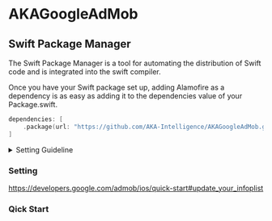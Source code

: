 # AKAGoogleAdMob

## Swift Package Manager

The Swift Package Manager is a tool for automating the distribution of Swift code and is integrated into the swift compiler.

Once you have your Swift package set up, adding Alamofire as a dependency is as easy as adding it to the dependencies value of your Package.swift.

```swift
dependencies: [
    .package(url: "https://github.com/AKA-Intelligence/AKAGoogleAdMob.git")
]
```
<details><summary>Setting Guideline</summary><blockquote>

<details><summary>Get App ID</summary><blockquote>
      
Get your App ID like the following image
    
![스크린샷 2023-01-16 오전 10 39 43](https://user-images.githubusercontent.com/101777374/212581468-a0e9e1b0-f12e-4331-87ac-ea7fe76425b5.png)
</blockquote></details>
      

<details><summary>Setting Info plist</summary><blockquote>
    
Add this code below to your info plist

```XML
<key>GADApplicationIdentifier</key>
<string> PUT YOUR OWN APP ID HERE </string>
<key>SKAdNetworkItems</key>
  <array>
    <dict>
      <key>SKAdNetworkIdentifier</key>
      <string>cstr6suwn9.skadnetwork</string>
    </dict>
    <dict>
      <key>SKAdNetworkIdentifier</key>
      <string>4fzdc2evr5.skadnetwork</string>
    </dict>
    <dict>
      <key>SKAdNetworkIdentifier</key>
      <string>4pfyvq9l8r.skadnetwork</string>
    </dict>
    <dict>
      <key>SKAdNetworkIdentifier</key>
      <string>2fnua5tdw4.skadnetwork</string>
    </dict>
    <dict>
      <key>SKAdNetworkIdentifier</key>
      <string>ydx93a7ass.skadnetwork</string>
    </dict>
    <dict>
      <key>SKAdNetworkIdentifier</key>
      <string>5a6flpkh64.skadnetwork</string>
    </dict>
    <dict>
      <key>SKAdNetworkIdentifier</key>
      <string>p78axxw29g.skadnetwork</string>
    </dict>
    <dict>
      <key>SKAdNetworkIdentifier</key>
      <string>v72qych5uu.skadnetwork</string>
    </dict>
    <dict>
      <key>SKAdNetworkIdentifier</key>
      <string>ludvb6z3bs.skadnetwork</string>
    </dict>
    <dict>
      <key>SKAdNetworkIdentifier</key>
      <string>cp8zw746q7.skadnetwork</string>
    </dict>
    <dict>
      <key>SKAdNetworkIdentifier</key>
      <string>c6k4g5qg8m.skadnetwork</string>
    </dict>
    <dict>
      <key>SKAdNetworkIdentifier</key>
      <string>s39g8k73mm.skadnetwork</string>
    </dict>
    <dict>
      <key>SKAdNetworkIdentifier</key>
      <string>3qy4746246.skadnetwork</string>
    </dict>
    <dict>
      <key>SKAdNetworkIdentifier</key>
      <string>3sh42y64q3.skadnetwork</string>
    </dict>
    <dict>
      <key>SKAdNetworkIdentifier</key>
      <string>f38h382jlk.skadnetwork</string>
    </dict>
    <dict>
      <key>SKAdNetworkIdentifier</key>
      <string>hs6bdukanm.skadnetwork</string>
    </dict>
    <dict>
      <key>SKAdNetworkIdentifier</key>
      <string>prcb7njmu6.skadnetwork</string>
    </dict>
    <dict>
      <key>SKAdNetworkIdentifier</key>
      <string>v4nxqhlyqp.skadnetwork</string>
    </dict>
    <dict>
      <key>SKAdNetworkIdentifier</key>
      <string>wzmmz9fp6w.skadnetwork</string>
    </dict>
    <dict>
      <key>SKAdNetworkIdentifier</key>
      <string>yclnxrl5pm.skadnetwork</string>
    </dict>
    <dict>
      <key>SKAdNetworkIdentifier</key>
      <string>t38b2kh725.skadnetwork</string>
    </dict>
    <dict>
      <key>SKAdNetworkIdentifier</key>
      <string>7ug5zh24hu.skadnetwork</string>
    </dict>
    <dict>
      <key>SKAdNetworkIdentifier</key>
      <string>9rd848q2bz.skadnetwork</string>
    </dict>
    <dict>
      <key>SKAdNetworkIdentifier</key>
      <string>y5ghdn5j9k.skadnetwork</string>
    </dict>
    <dict>
      <key>SKAdNetworkIdentifier</key>
      <string>n6fk4nfna4.skadnetwork</string>
    </dict>
    <dict>
      <key>SKAdNetworkIdentifier</key>
      <string>v9wttpbfk9.skadnetwork</string>
    </dict>
    <dict>
      <key>SKAdNetworkIdentifier</key>
      <string>n38lu8286q.skadnetwork</string>
    </dict>
    <dict>
      <key>SKAdNetworkIdentifier</key>
      <string>47vhws6wlr.skadnetwork</string>
    </dict>
    <dict>
      <key>SKAdNetworkIdentifier</key>
      <string>kbd757ywx3.skadnetwork</string>
    </dict>
    <dict>
      <key>SKAdNetworkIdentifier</key>
      <string>9t245vhmpl.skadnetwork</string>
    </dict>
    <dict>
      <key>SKAdNetworkIdentifier</key>
      <string>a2p9lx4jpn.skadnetwork</string>
    </dict>
    <dict>
      <key>SKAdNetworkIdentifier</key>
      <string>22mmun2rn5.skadnetwork</string>
    </dict>
    <dict>
      <key>SKAdNetworkIdentifier</key>
      <string>4468km3ulz.skadnetwork</string>
    </dict>
    <dict>
      <key>SKAdNetworkIdentifier</key>
      <string>2u9pt9hc89.skadnetwork</string>
    </dict>
    <dict>
      <key>SKAdNetworkIdentifier</key>
      <string>8s468mfl3y.skadnetwork</string>
    </dict>
    <dict>
      <key>SKAdNetworkIdentifier</key>
      <string>av6w8kgt66.skadnetwork</string>
    </dict>
    <dict>
      <key>SKAdNetworkIdentifier</key>
      <string>klf5c3l5u5.skadnetwork</string>
    </dict>
    <dict>
      <key>SKAdNetworkIdentifier</key>
      <string>ppxm28t8ap.skadnetwork</string>
    </dict>
    <dict>
      <key>SKAdNetworkIdentifier</key>
      <string>424m5254lk.skadnetwork</string>
    </dict>
    <dict>
      <key>SKAdNetworkIdentifier</key>
      <string>ecpz2srf59.skadnetwork</string>
    </dict>
    <dict>
      <key>SKAdNetworkIdentifier</key>
      <string>uw77j35x4d.skadnetwork</string>
    </dict>
    <dict>
      <key>SKAdNetworkIdentifier</key>
      <string>mlmmfzh3r3.skadnetwork</string>
    </dict>
    <dict>
      <key>SKAdNetworkIdentifier</key>
      <string>578prtvx9j.skadnetwork</string>
    </dict>
    <dict>
      <key>SKAdNetworkIdentifier</key>
      <string>4dzt52r2t5.skadnetwork</string>
    </dict>
    <dict>
      <key>SKAdNetworkIdentifier</key>
      <string>gta9lk7p23.skadnetwork</string>
    </dict>
    <dict>
      <key>SKAdNetworkIdentifier</key>
      <string>e5fvkxwrpn.skadnetwork</string>
    </dict>
    <dict>
      <key>SKAdNetworkIdentifier</key>
      <string>8c4e2ghe7u.skadnetwork</string>
    </dict>
    <dict>
      <key>SKAdNetworkIdentifier</key>
      <string>zq492l623r.skadnetwork</string>
    </dict>
    <dict>
      <key>SKAdNetworkIdentifier</key>
      <string>3rd42ekr43.skadnetwork</string>
    </dict>
    <dict>
      <key>SKAdNetworkIdentifier</key>
      <string>3qcr597p9d.skadnetwork</string>
    </dict>
  </array>
```
</blockquote></details>

<details><summary>Setting on AppDelegate</summary><blockquote>
    
```Swift
import GoogleMobileAds

@UIApplicationMain
class AppDelegate: UIResponder, UIApplicationDelegate {

  func application(_ application: UIApplication,
      didFinishLaunchingWithOptions launchOptions: [UIApplicationLaunchOptionsKey: Any]?) -> Bool {

    GADMobileAds.sharedInstance().start(completionHandler: nil)

    return true
  }

}
```
</blockquote></details>
<!-- </details> -->
</blockquote></details>
        
### Setting
https://developers.google.com/admob/ios/quick-start#update_your_infoplist

### Qick Start
```swift



```
